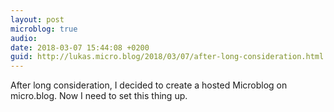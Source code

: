 ```yaml
---
layout: post
microblog: true
audio: 
date: 2018-03-07 15:44:08 +0200
guid: http://lukas.micro.blog/2018/03/07/after-long-consideration.html
---
```

After long consideration, I decided to create a hosted Microblog on micro.blog. Now I need to set this thing up.
